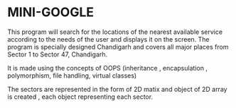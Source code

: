 # MINI-GOOGLE

This program will search for the locations of the nearest available service according to the needs of the user and displays it on the screen. The program is specially designed Chandigarh and covers all major places from Sector 1 to Sector 47, Chandigarh.

It is made using the concepts of OOPS (inheritance , encapsulation , polymorphism, file handling, virtual classes)

The sectors are represented in the form of 2D matix and object of 2D array is created , each object representing each sector.

